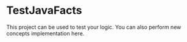 # TestJavaFacts
This project can be used to test your logic. You can also perform new concepts implementation here.

